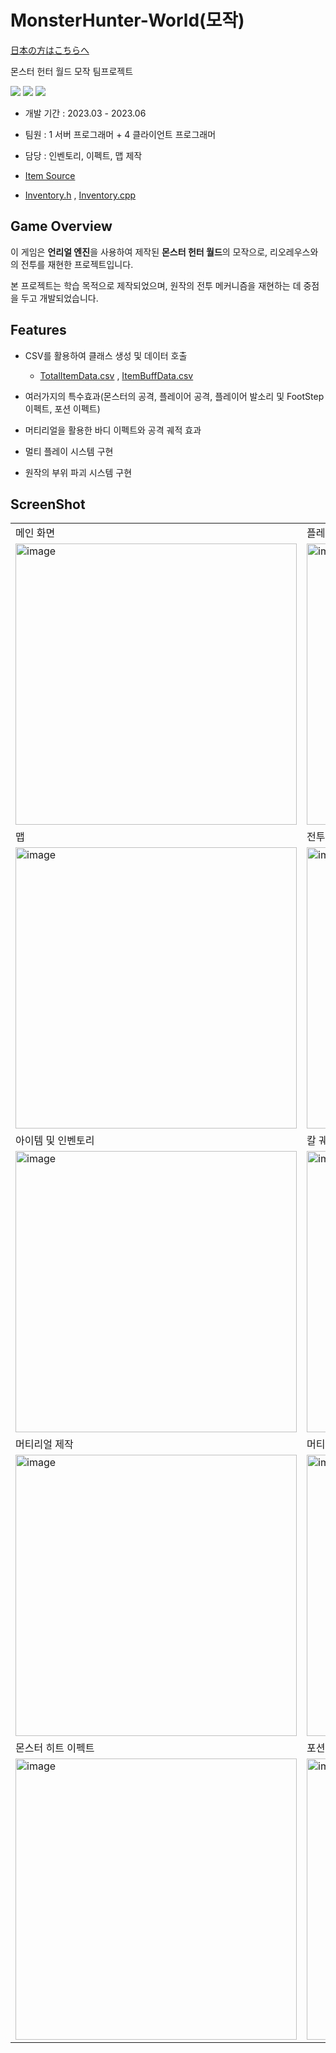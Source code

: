 # MonsterHunter-World(모작)

[日本の方はこちらへ](./README.JP.md)

몬스터 헌터 월드 모작 팀프로젝트


<img src ="https://img.shields.io/badge/Windows-0078D6?style=for-the-badge&logo=windows&logoColor=white"> <img src ="https://img.shields.io/badge/Unreal Engine-0E1128?style=for-the-badge&logo=unreal engine&logoColor=white"> <img src ="https://img.shields.io/badge/c++-%2300599C.svg?style=for-the-badge&logo=c%2B%2B&logoColor=white">

* 개발 기간 : 2023.03 - 2023.06
* 팀원 : 1 서버 프로그래머 + 4 클라이언트 프로그래머
* 담당 : 인벤토리, 이펙트, 맵 제작

* [Item Source](https://github.com/HongSongUi/MonsterHunter-World/tree/main/Source/AZ_MHW/Item) 

* [Inventory.h](https://github.com/HongSongUi/MonsterHunter-World/blob/main/Source/AZ_MHW/Manager/AZInventoryManager.h) , [Inventory.cpp](https://github.com/HongSongUi/MonsterHunter-World/blob/main/Source/AZ_MHW/Manager/AZInventoryManager.cpp)

## Game Overview

이 게임은 **언리얼 엔진**을 사용하여 제작된 **몬스터 헌터 월드**의 모작으로, 리오레우스와의 전투를 재현한 프로젝트입니다. 

본 프로젝트는 학습 목적으로 제작되었으며, 원작의 전투 메커니즘을 재현하는 데 중점을 두고 개발되었습니다.

## Features

* CSV를 활용하여 클래스 생성 및 데이터 호출
  * [TotalItemData.csv](https://github.com/HongSongUi/MonsterHunter-World/blob/main/RawContent/Csv/TotalItemData.csv) , [ItemBuffData.csv](https://github.com/HongSongUi/MonsterHunter-World/blob/main/RawContent/Csv/ItemBuffData.csv)

* 여러가지의 특수효과(몬스터의 공격, 플레이어 공격, 플레이어 발소리 및 FootStep 이펙트, 포션 이펙트)

* 머티리얼을 활용한 바디 이펙트와 공격 궤적 효과

* 멀티 플레이 시스템 구현

* 원작의 부위 파괴 시스템 구현

## ScreenShot

|  |   |
|---|---|
|메인 화면|플레이어 생성|
|<img width="450" alt="image" src="https://github.com/user-attachments/assets/3dbdcbc9-ecee-4a20-958e-65a5b519aaf6">|<img width="450" alt="image" src="https://github.com/user-attachments/assets/b57a8e4a-4779-4a71-97a8-274626433651">|
|맵|전투 맵|
|<img width="450" alt="image" src="https://github.com/user-attachments/assets/c54175c1-fe2f-42e1-8a61-bdf2e5c575e1">|<img width="450" alt="image" src="https://github.com/user-attachments/assets/7a7b5239-676a-4085-94fc-aa7c16caa12a">|
|아이템 및 인벤토리| 칼 궤적 이펙트 |
|<img width="450" alt="image" src="https://github.com/user-attachments/assets/23d6375e-8e68-4e04-827b-9e1789026b1c"> |<img width="450" alt="image" src="https://github.com/user-attachments/assets/80c65db8-42c5-4326-9318-139ac1359c0c">
|머티리얼 제작| 머티리얼 적용 |
|<img width="450" alt="image" src="https://github.com/user-attachments/assets/f58af528-d3e0-4277-83a2-6d793699fbb1"> |<img width="450" alt="image" src="https://github.com/user-attachments/assets/0b6e8dd0-08d0-46ea-bec6-722786ff5d29"> | 
|몬스터 히트 이펙트|포션 이펙트|
|<img width="450" alt="image" src="https://github.com/user-attachments/assets/4d0f3f68-405a-4a24-bde9-fbe115fd9074">|<img width="450" alt="image" src="https://github.com/user-attachments/assets/dc066ea9-70c6-4868-be8b-590d85aa617f">|
